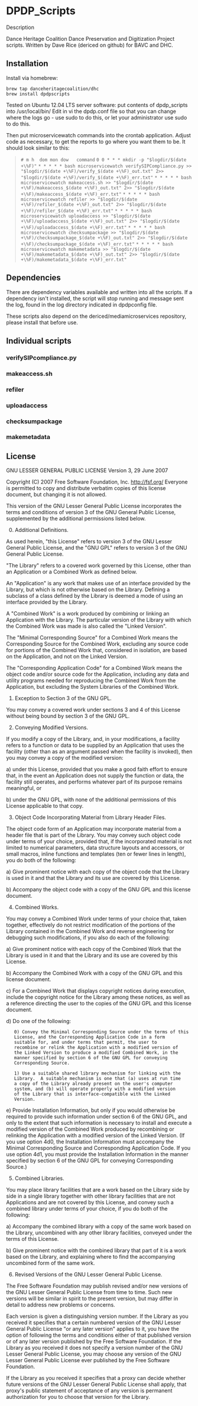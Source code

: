DPDP_Scripts
============

Description

Dance Heritage Coalition Dance Preservation and Digitization Project scripts. Written by Dave Rice (dericed on github) for BAVC and DHC. 

Installation
------------
Install via homebrew: 
```
brew tap danceheritagecoalition/dhc
brew install dpdpscripts
```

Tested on Ubuntu 12.04 LTS server software: put contents of dpdp_scripts into /usr/local/bin/
Edit in vi the dpdp.conf file so that you can change where the logs go - use sudo to do this, or let your administrator use sudo to do this. 


Then put microservicewatch commands into the crontab application. Adjust code as necessary, to get the reports to go where you want them to be. It should look similar to this:

>`# m h  dom mon dow   command`
>`0 0 * * * mkdir -p "$logdir/$(date +\%F)"`
>`* * * * * bash microservicewatch verifySIPCompliance.py >> "$logdir/$(date +\%F)/verify_$(date +\%F)_out.txt" 2>> "$logdir/$(date +\%F)/verify_$(date +\%F)_err.txt"`
>`* * * * * bash microservicewatch makeaccess.sh >> "$logdir/$(date +\%F)/makeaccess_$(date +\%F)_out.txt" 2>> "$logdir/$(date +\%F)/makeaccess_$(date +\%F)_err.txt"`
>`* * * * * bash microservicewatch refiler >> "$logdir/$(date +\%F)/refiler_$(date +\%F)_out.txt" 2>> "$logdir/$(date +\%F)/refiler_$(date +\%F)_err.txt"`
>`* * * * * bash microservicewatch uploadaccess >> "$logdir/$(date +\%F)/uploadaccess_$(date +\%F)_out.txt" 2>> "$logdir/$(date +\%F)/uploadaccess_$(date +\%F)_err.txt"`
>`* * * * * bash microservicewatch checksumpackage >> "$logdir/$(date +\%F)/checksumpackage_$(date +\%F)_out.txt" 2>> "$logdir/$(date +\%F)/checksumpackage_$(date +\%F)_err.txt"`
>`* * * * * bash microservicewatch makemetadata >> "$logdir/$(date +\%F)/makemetadata_$(date +\%F)_out.txt" 2>> "$logdir/$(date +\%F)/makemetadata_$(date +\%F)_err.txt"`

Dependencies
------------
There are dependency variables available and written into all the scripts. If a dependency isn't installed, the script will stop running and message sent the log, found in the log directory indicated in dpdpconfig file. 

These scripts also depend on the dericed/mediamicroservices repository, please install that before use.

Individual scripts
------------
### verifySIPcompliance.py
>
>

### makeaccess.sh
>
>

### refiler
>
>

### uploadaccess
>
>

### checksumpackage
>
>

### makemetadata
>


License
------------

GNU LESSER GENERAL PUBLIC LICENSE
                       Version 3, 29 June 2007

 Copyright (C) 2007 Free Software Foundation, Inc. <http://fsf.org/>
 Everyone is permitted to copy and distribute verbatim copies
 of this license document, but changing it is not allowed.


  This version of the GNU Lesser General Public License incorporates
the terms and conditions of version 3 of the GNU General Public
License, supplemented by the additional permissions listed below.

  0. Additional Definitions.

  As used herein, "this License" refers to version 3 of the GNU Lesser
General Public License, and the "GNU GPL" refers to version 3 of the GNU
General Public License.

  "The Library" refers to a covered work governed by this License,
other than an Application or a Combined Work as defined below.

  An "Application" is any work that makes use of an interface provided
by the Library, but which is not otherwise based on the Library.
Defining a subclass of a class defined by the Library is deemed a mode
of using an interface provided by the Library.

  A "Combined Work" is a work produced by combining or linking an
Application with the Library.  The particular version of the Library
with which the Combined Work was made is also called the "Linked
Version".

  The "Minimal Corresponding Source" for a Combined Work means the
Corresponding Source for the Combined Work, excluding any source code
for portions of the Combined Work that, considered in isolation, are
based on the Application, and not on the Linked Version.

  The "Corresponding Application Code" for a Combined Work means the
object code and/or source code for the Application, including any data
and utility programs needed for reproducing the Combined Work from the
Application, but excluding the System Libraries of the Combined Work.

  1. Exception to Section 3 of the GNU GPL.

  You may convey a covered work under sections 3 and 4 of this License
without being bound by section 3 of the GNU GPL.

  2. Conveying Modified Versions.

  If you modify a copy of the Library, and, in your modifications, a
facility refers to a function or data to be supplied by an Application
that uses the facility (other than as an argument passed when the
facility is invoked), then you may convey a copy of the modified
version:

   a) under this License, provided that you make a good faith effort to
   ensure that, in the event an Application does not supply the
   function or data, the facility still operates, and performs
   whatever part of its purpose remains meaningful, or

   b) under the GNU GPL, with none of the additional permissions of
   this License applicable to that copy.

  3. Object Code Incorporating Material from Library Header Files.

  The object code form of an Application may incorporate material from
a header file that is part of the Library.  You may convey such object
code under terms of your choice, provided that, if the incorporated
material is not limited to numerical parameters, data structure
layouts and accessors, or small macros, inline functions and templates
(ten or fewer lines in length), you do both of the following:

   a) Give prominent notice with each copy of the object code that the
   Library is used in it and that the Library and its use are
   covered by this License.

   b) Accompany the object code with a copy of the GNU GPL and this license
   document.

  4. Combined Works.

  You may convey a Combined Work under terms of your choice that,
taken together, effectively do not restrict modification of the
portions of the Library contained in the Combined Work and reverse
engineering for debugging such modifications, if you also do each of
the following:

   a) Give prominent notice with each copy of the Combined Work that
   the Library is used in it and that the Library and its use are
   covered by this License.

   b) Accompany the Combined Work with a copy of the GNU GPL and this license
   document.

   c) For a Combined Work that displays copyright notices during
   execution, include the copyright notice for the Library among
   these notices, as well as a reference directing the user to the
   copies of the GNU GPL and this license document.

   d) Do one of the following:

       0) Convey the Minimal Corresponding Source under the terms of this
       License, and the Corresponding Application Code in a form
       suitable for, and under terms that permit, the user to
       recombine or relink the Application with a modified version of
       the Linked Version to produce a modified Combined Work, in the
       manner specified by section 6 of the GNU GPL for conveying
       Corresponding Source.

       1) Use a suitable shared library mechanism for linking with the
       Library.  A suitable mechanism is one that (a) uses at run time
       a copy of the Library already present on the user's computer
       system, and (b) will operate properly with a modified version
       of the Library that is interface-compatible with the Linked
       Version.

   e) Provide Installation Information, but only if you would otherwise
   be required to provide such information under section 6 of the
   GNU GPL, and only to the extent that such information is
   necessary to install and execute a modified version of the
   Combined Work produced by recombining or relinking the
   Application with a modified version of the Linked Version. (If
   you use option 4d0, the Installation Information must accompany
   the Minimal Corresponding Source and Corresponding Application
   Code. If you use option 4d1, you must provide the Installation
   Information in the manner specified by section 6 of the GNU GPL
   for conveying Corresponding Source.)

  5. Combined Libraries.

  You may place library facilities that are a work based on the
Library side by side in a single library together with other library
facilities that are not Applications and are not covered by this
License, and convey such a combined library under terms of your
choice, if you do both of the following:

   a) Accompany the combined library with a copy of the same work based
   on the Library, uncombined with any other library facilities,
   conveyed under the terms of this License.

   b) Give prominent notice with the combined library that part of it
   is a work based on the Library, and explaining where to find the
   accompanying uncombined form of the same work.

  6. Revised Versions of the GNU Lesser General Public License.

  The Free Software Foundation may publish revised and/or new versions
of the GNU Lesser General Public License from time to time. Such new
versions will be similar in spirit to the present version, but may
differ in detail to address new problems or concerns.

  Each version is given a distinguishing version number. If the
Library as you received it specifies that a certain numbered version
of the GNU Lesser General Public License "or any later version"
applies to it, you have the option of following the terms and
conditions either of that published version or of any later version
published by the Free Software Foundation. If the Library as you
received it does not specify a version number of the GNU Lesser
General Public License, you may choose any version of the GNU Lesser
General Public License ever published by the Free Software Foundation.

  If the Library as you received it specifies that a proxy can decide
whether future versions of the GNU Lesser General Public License shall
apply, that proxy's public statement of acceptance of any version is
permanent authorization for you to choose that version for the
Library.
